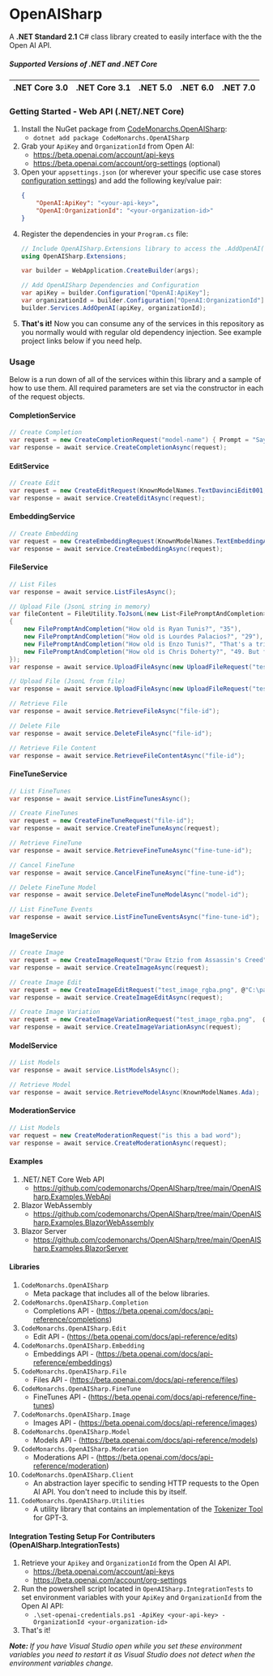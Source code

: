 # OpenAISharp
A <b>.NET Standard 2.1</b> C# class library created to easily interface with the the Open AI API.

##### Supported Versions of .NET and .NET Core
| .NET Core 3.0 | .NET Core 3.1 | .NET 5.0 | .NET 6.0 | .NET 7.0 |
| ------------- | ------------- | -------- | -------- | -------- |

### Getting Started - Web API (.NET/.NET Core)
1. Install the NuGet package from <a href="#">CodeMonarchs.OpenAISharp</a>:
    - ```dotnet add package CodeMonarchs.OpenAISharp```
2. Grab your `ApiKey` and `OrganizationId`  from Open AI:
    - https://beta.openai.com/account/api-keys
    - https://beta.openai.com/account/org-settings (optional)
3. Open your `appsettings.json` (or wherever your specific use case stores <a href="https://learn.microsoft.com/en-us/aspnet/core/fundamentals/configuration/?view=aspnetcore-7.0">configuration settings</a>) and add the following key/value pair:
    ```json
    {
        "OpenAI:ApiKey": "<your-api-key>",
        "OpenAI:OrganizationId": "<your-organization-id>"
    } 
    ```
4. Register the dependencies in your `Program.cs` file:
    ```cs 
    // Include OpenAISharp.Extensions library to access the .AddOpenAI(...) extension method
    using OpenAISharp.Extensions;

    var builder = WebApplication.CreateBuilder(args);

    // Add OpenAISharp Dependencies and Configuration
    var apiKey = builder.Configuration["OpenAI:ApiKey"];
    var organizationId = builder.Configuration["OpenAI:OrganizationId"];
    builder.Services.AddOpenAI(apiKey, organizationId);
    ```
7. <b>That's it!</b> Now you can consume any of the services in this repository as you normally would with regular old dependency injection. See example project links below if you need help.

### Usage
Below is a run down of all of the services within this library and a sample of how to use them. All required parameters are set via the constructor in each of the request objects.
#### CompletionService
```cs
// Create Completion
var request = new CreateCompletionRequest("model-name") { Prompt = "Say this is cool" };
var response = await service.CreateCompletionAsync(request);
```

#### EditService
```cs
// Create Edit
var request = new CreateEditRequest(KnownModelNames.TextDavinciEdit001, "Translate this to Spanish") { Input = "Hey" };
var response = await service.CreateEditAsync(request);
```

#### EmbeddingService
```cs
// Create Embedding
var request = new CreateEmbeddingRequest(KnownModelNames.TextEmbeddingAda002, "The car was super fast and...");
var response = await service.CreateEmbeddingAsync(request);
```

#### FileService
```cs
// List Files
var response = await service.ListFilesAsync();
```
```cs
// Upload File (JsonL string in memory)
var fileContent = FileUtility.ToJsonL(new List<FilePromptAndCompletion>
{
    new FilePromptAndCompletion("How old is Ryan Tunis?", "35"),
    new FilePromptAndCompletion("How old is Lourdes Palacios?", "29"),
    new FilePromptAndCompletion("How old is Enzo Tunis?", "That's a trick question. As of Jan 2023 he hasn't been born yet. Expeceted May 7th 2023." ),
    new FilePromptAndCompletion("How old is Chris Doherty?", "49. But for a mountain, he has only begun in years." )
});
var response = await service.UploadFileAsync(new UploadFileRequest("test-file.jsonl", fileContent, false));
```
```cs
// Upload File (JsonL from file)
var response = await service.UploadFileAsync(new UploadFileRequest("test-file.jsonl", @"C:\path\to\file.jsonl", true));
```
```cs
// Retrieve File
var response = await service.RetrieveFileAsync("file-id");
```
```cs
// Delete File
var response = await service.DeleteFileAsync("file-id");
```
```cs
// Retrieve File Content
var response = await service.RetrieveFileContentAsync("file-id");
```

#### FineTuneService
```cs
// List FineTunes
var response = await service.ListFineTunesAsync();
```
```cs
// Create FineTunes
var request = new CreateFineTuneRequest("file-id");
var response = await service.CreateFineTuneAsync(request);
```
```cs
// Retrieve FineTune
var response = await service.RetrieveFineTuneAsync("fine-tune-id");
```
```cs
// Cancel FineTune
var response = await service.CancelFineTuneAsync("fine-tune-id");
```
```cs
// Delete FineTune Model
var response = await service.DeleteFineTuneModelAsync("model-id");
```
```cs
// List FineTune Events
var response = await service.ListFineTuneEventsAsync("fine-tune-id");
```

#### ImageService
```cs
// Create Image
var request = new CreateImageRequest("Draw Etzio from Assassin's Creed");
var response = await service.CreateImageAsync(request);
```
```cs
// Create Image Edit
var request = new CreateImageEditRequest("test_image_rgba.png", @"C:\path\to\image.png", "Make me something random.", true);
var response = await service.CreateImageEditAsync(request);
```
```cs
// Create Image Variation
var request = new CreateImageVariationRequest("test_image_rgba.png",  @"C:\path\to\image.png", true);
var response = await service.CreateImageVariationAsync(request);
```

#### ModelService
```cs
// List Models
var response = await service.ListModelsAsync();
```
```cs
// Retrieve Model
var response = await service.RetrieveModelAsync(KnownModelNames.Ada);
```

#### ModerationService
```cs
// List Models
var request = new CreateModerationRequest("is this a bad word");
var response = await service.CreateModerationAsync(request);
```

#### Examples
1. .NET/.NET Core Web API 
   - https://github.com/codemonarchs/OpenAISharp/tree/main/OpenAISharp.Examples.WebApi
2. Blazor WebAssembly 
   - https://github.com/codemonarchs/OpenAISharp/tree/main/OpenAISharp.Examples.BlazorWebAssembly
3. Blazor Server 
   - https://github.com/codemonarchs/OpenAISharp/tree/main/OpenAISharp.Examples.BlazorServer

#### Libraries
1. `CodeMonarchs.OpenAISharp`
    - Meta package that includes all of the below libraries.
2. `CodeMonarchs.OpenAISharp.Completion`
    - Completions API - (https://beta.openai.com/docs/api-reference/completions)
3. `CodeMonarchs.OpenAISharp.Edit`
    - Edit API - (https://beta.openai.com/docs/api-reference/edits)
4. `CodeMonarchs.OpenAISharp.Embedding`
    - Embeddings API - (https://beta.openai.com/docs/api-reference/embeddings)
5. `CodeMonarchs.OpenAISharp.File`
    - Files API - (https://beta.openai.com/docs/api-reference/files)
6. `CodeMonarchs.OpenAISharp.FineTune`
    - FineTunes API - (https://beta.openai.com/docs/api-reference/fine-tunes)
7. `CodeMonarchs.OpenAISharp.Image`
    - Images API - (https://beta.openai.com/docs/api-reference/images)
8. `CodeMonarchs.OpenAISharp.Model`
    - Models API - (https://beta.openai.com/docs/api-reference/models)
9. `CodeMonarchs.OpenAISharp.Moderation`
    - Moderations API - (https://beta.openai.com/docs/api-reference/moderation)
10. `CodeMonarchs.OpenAISharp.Client`
    - An abstraction layer specific to sending HTTP requests to the Open AI API. You don't need to include this by itself.
11. `CodeMonarchs.OpenAISharp.Utilities`
    - A utility library that contains an implementation of the <a href="https://beta.openai.com/tokenizer?view=bpe">Tokenizer Tool</a> for GPT-3.

#### Integration Testing Setup For Contributers (OpenAISharp.IntegrationTests)
1. Retrieve your `Apikey` and `OrganizationId` from the Open AI API.
    - https://beta.openai.com/account/api-keys
    - https://beta.openai.com/account/org-settings
2. Run the powershell script located in `OpenAISharp.IntegrationTests` to set environment variables with your `ApiKey` and `OrganizationId` from the Open AI API:
    - ```.\set-openai-credentials.ps1 -ApiKey <your-api-key> -OrganizationId <your-organization-id>```
3. That's it!

<i><b>Note: </b>If you have Visual Studio open while you set these environment variables you need to restart it as Visual Studio does not detect when the environment variables change.</i>
